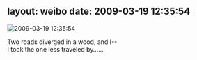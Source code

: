 layout: weibo
date: 2009-03-19 12:35:54
---
<meta name="referrer" content="no-referrer" />

<img src="/images/renren.ico" style="float: left;"/>2009-03-19 12:35:54

Two roads diverged in a wood, and I-- <br>I took the one less traveled by……

